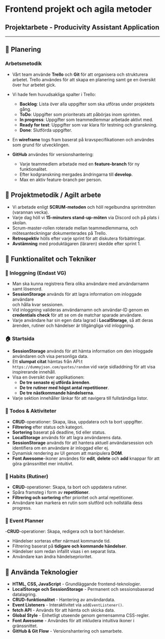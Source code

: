 # Frontend projekt och agila metoder
## Projektarbete - Producivity Assistant Application

---

## 📌 Planering

### Arbetsmetodik

- Vårt team använde **Trello** och **Git** för att organisera och strukturera arbetet. Trello användes för att skapa en planering samt ge en översikt över hur arbetet gick.

- Vi hade fem huvudsakliga spalter i Trello:
  - **Backlog**: Lista över alla uppgifter som ska utföras under projektets gång.
  - **ToDo**: Uppgifter som prioriterats att påbörjas inom sprinten.
  - **In progress**: Uppgifter som teammedlemmar arbetade aktivt med.
  - **Ready for test**: Uppgifter som var klara för testning och granskning.
  - **Done**: Slutförda uppgifter.

- En **wireframe** togs fram baserat på kravspecifikationen 
och användes som grund för utvecklingen.

- **GitHub** användes för versionshantering:
  - Varje teammedlem arbetade med en **feature-branch** för ny funktionalitet.
  - Efter kodgranskning mergades ändringarna till **develop**.
  - Max en aktiv feature-branch per person.

## 📌 Projektmetodik / Agilt arbete

- Vi arbetade enligt **SCRUM-metoden** och höll regelbundna sprintmöten (varannan vecka).
- Varje dag höll vi **15-minuters stand-up-möten** via Discord och på plats i skolan.
- Scrum-master-rollen roterade mellan teammedlemmarna, och mötesanteckningar dokumenterades på Trello.
- **Retrospektiv** hölls efter varje sprint för att diskutera förbättringar.
- **Avstämning** med produktägaren (läraren) skedde efter sprint 1.

## 📌 Funktionalitet och Tekniker

### 🔐 Inloggning (Endast VG)
- Man ska kunna registrera flera olika användare med användarnamn samt lösenord.
- **SessionStorage** används för att lagra information om inloggade användare   
    och hålla kvar sessionen.
- Vid inloggning valideras användarnamn och användar-ID genom 
    en **credentials check** för att se om de matchar sparade användare.
- Varje användare har sin egen data lagrad i **LocalStorage**, 
    så att deras ärenden, rutiner och händelser är tillgängliga vid inloggning.

### 🏠 Startsida
- **SessionStorage** används för att hämta information om den inloggade användaren 
    och visa personliga data.
- Ett **slumpat citat** hämtas från API:t `https://dummyjson.com/quotes/random` 
    vid varje sidladdning för att visa inspirerande innehåll.
- Visa en översikt över applikationen:
  - **De tre senaste ej utförda ärenden**.
  - **De tre rutiner med högst antal repetitioner**.
  - **De tre nästkommande händelserna**.
- Varje sektion innehåller länkar för att navigera till fullständiga listor.

### 📝 Todos & Aktiviteter
- **CRUD**-operationer: Skapa, läsa, uppdatera och ta bort uppgifter.
- **Filtrering** efter status och kategori.
- **Sortering** baserat på deadline, tid eller status.
- **LocalStorage** används för att lagra användarens data.
- **SessionStorage** används för att hantera aktuell användarsession och identifiera om en användare är inloggad eller ej.
- Dynamisk rendering av UI genom att manipulera **DOM**.
- **Font Awesome**-ikoner användes för **edit**, **delete** och **add** knappar för att göra gränssnittet mer intuitivt.

### 🔄 Habits (Rutiner)
- **CRUD**-operationer: Skapa, ta bort och uppdatera rutiner.
- Spåra framsteg i form av **repetitioner**.
- **Filtrering och sortering** efter prioritet och antal repetitioner.
- Användare kan markera en rutin som slutförd och nollställa dess progress.

### 📅 Event Planner
-**CRUD**-operationer: Skapa, redigera och ta bort händelser.
- Händelser sorteras efter närmast kommande tid.
- Filtrering baserat på **tidigare och kommande händelser**.
- Händelser som redan infallit visas i en separat lista.
- Användare kan ändra händelseprioritet.

## 📌 Använda Teknologier

- **HTML, CSS, JavaScript** - Grundläggande frontend-teknologier.
- **LocalStorage och SessionStorage** - Permanent och sessionsbaserad datalagring.
- **CRUD-funktionalitet** - Hantering av användardata.
- **Event Listeners** - Interaktivitet via `addEventListener()`.
- **fetch API** - Används för att hämta och skicka data.
- **Global Style** - Enhetligt utseende genom gemensamma CSS-regler.
- **Font Awesome** - Användes för att inkludera intuitiva ikoner i gränssnittet.
- **GitHub & Git Flow** - Versionshantering och samarbete.
